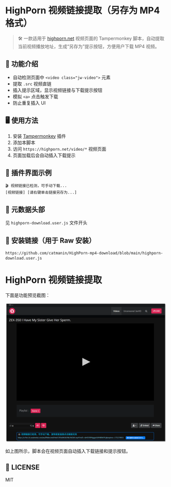 # HighPorn 视频链接提取（另存为 MP4 格式）

> 🛠 一款适用于 [highporn.net](https://highporn.net/video/...) 视频页面的 Tampermonkey 脚本，自动提取当前视频播放地址，生成“另存为”提示按钮，方便用户下载 MP4 视频。

## 📌 功能介绍

- 自动检测页面中 `<video class="jw-video">` 元素
- 提取 `.src` 视频直链
- 插入提示区域，显示视频链接与下载提示按钮
- 模拟 `<a>` 点击触发下载
- 防止重复插入 UI

## 🖥️ 使用方法

1. 安装 [Tampermonkey](https://greasyfork.org/zh-CN/scripts/541527-highporn-%E8%A7%86%E9%A2%91%E9%93%BE%E6%8E%A5%E6%8F%90%E5%8F%96-%E5%8F%A6%E5%AD%98%E4%B8%BAmp4%E6%A0%BC%E5%BC%8F) 插件
2. 添加本脚本
3. 访问 `https://highporn.net/video/*` 视频页面
4. 页面加载后会自动插入下载提示

## 📂 插件界面示例

```
🎬 视频链接已检测，可手动下载...
[视频链接] [请右键单击链接另存为...]
```

## 📄 元数据头部

见 `highporn-download.user.js` 文件开头

## 🔗 安装链接（用于 Raw 安装）

```
https://github.com/catmanin/HighPorn-mp4-download/blob/main/highporn-download.user.js
```
# HighPorn 视频链接提取

下面是功能预览截图：

![功能预览](https://raw.githubusercontent.com/catmanin/HighPorn-mp4-download/refs/heads/main/%E5%8A%9F%E8%83%BD%E9%A2%84%E8%A7%88.png)

如上图所示，脚本会在视频页面自动插入下载链接和提示按钮。

## 🧾 LICENSE

MIT
